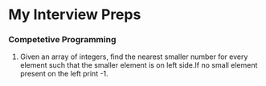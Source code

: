 # My Interview Preps
### Competetive Programming

1. Given an array of integers, find the nearest smaller number for every element such that the smaller element is on left side.If no small element present on the left print -1.
